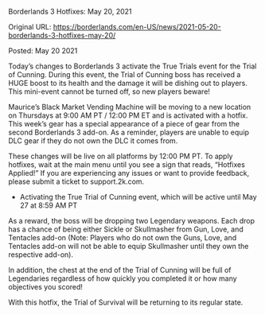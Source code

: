 Borderlands 3 Hotfixes: May 20, 2021

Original URL: https://borderlands.com/en-US/news/2021-05-20-borderlands-3-hotfixes-may-20/

Posted: May 20 2021

Today’s changes to Borderlands 3 activate the True Trials event for the Trial of Cunning. During this event, the Trial of Cunning boss has received a HUGE boost to its health and the damage it will be dishing out to players. This mini-event cannot be turned off, so new players beware!

Maurice’s Black Market Vending Machine will be moving to a new location on Thursdays at 9:00 AM PT / 12:00 PM ET and is activated with a hotfix. This week’s gear has a special appearance of a piece of gear from the second Borderlands 3 add-on. As a reminder, players are unable to equip DLC gear if they do not own the DLC it comes from.

These changes will be live on all platforms by 12:00 PM PT. To apply hotfixes, wait at the main menu until you see a sign that reads, “Hotfixes Applied!” If you are experiencing any issues or want to provide feedback, please submit a ticket to support.2k.com.

* Activating the True Trial of Cunning event, which will be active until May 27 at 8:59 AM PT

As a reward, the boss will be dropping two Legendary weapons. Each drop has a chance of being either Sickle or Skullmasher from Gun, Love, and Tentacles add-on (Note: Players who do not own the Guns, Love, and Tentacles add-on will not be able to equip Skullmasher until they own the respective add-on).

In addition, the chest at the end of the Trial of Cunning will be full of Legendaries regardless of how quickly you completed it or how many objectives you scored!

With this hotfix, the Trial of Survival will be returning to its regular state.

